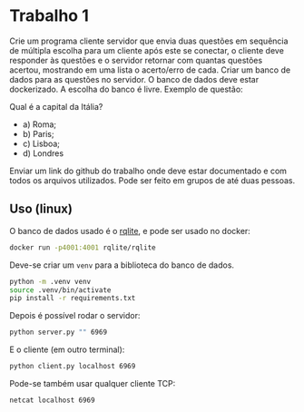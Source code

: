 # Trabalho 1

Crie um programa cliente servidor que envia duas questões em sequência de
múltipla escolha para um cliente após este se conectar, o cliente deve responder
às questões e o servidor retornar com quantas questões acertou, mostrando em uma
lista o acerto/erro de cada. Criar um banco de dados para as questões no servidor.
O banco de dados deve estar dockerizado. A escolha do banco é livre. Exemplo de questão:

Qual é a capital da Itália?

- a) Roma;
- b) Paris;
- c) Lisboa;
- d) Londres

Enviar um link do github do trabalho onde deve estar documentado e com todos os
arquivos utilizados. Pode ser feito em grupos de até duas pessoas.

## Uso (linux)

O banco de dados usado é o [rqlite](https://github.com/rqlite/rqlite), e pode ser
usado no docker:

```bash
docker run -p4001:4001 rqlite/rqlite
```

Deve-se criar um `venv` para a biblioteca do banco de dados.

```bash
python -m .venv venv
source .venv/bin/activate
pip install -r requirements.txt
```

Depois é possível rodar o servidor:

```bash
python server.py "" 6969
```

E o cliente (em outro terminal):

```bash
python client.py localhost 6969
```

Pode-se também usar qualquer cliente TCP:

```bash
netcat localhost 6969
```
